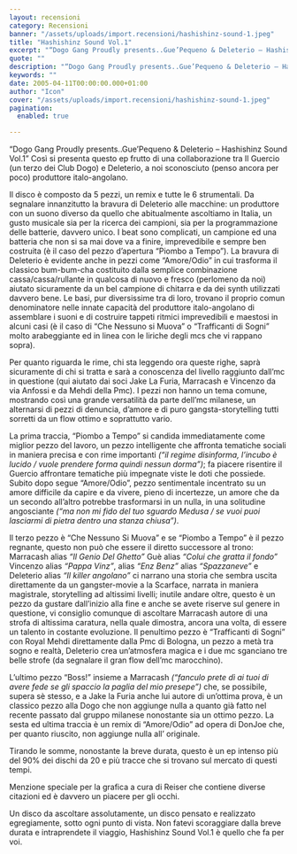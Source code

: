 ```yaml
---
layout: recensioni
category: Recensioni
banner: "/assets/uploads/import.recensioni/hashishinz-sound-1.jpeg"
title: "Hashishinz Sound Vol.1"
excerpt: "“Dogo Gang Proudly presents..Gue’Pequeno & Deleterio – Hashishinz Sound Vol.1” Così si presenta questo ep frutto di una collaborazione tra Il Guercio (un terzo dei Club Dogo) e Deleterio, a noi sconosciuto (penso ancora per poco) produttore italo-angolano. Il disco è composto da 5 pezzi, un remix e tutte le 6 strumentali. Da segnalare innanzitutto [&hellip"
quote: ""
description: "“Dogo Gang Proudly presents..Gue’Pequeno & Deleterio – Hashishinz Sound Vol.1” Così si presenta questo ep frutto di una collaborazione tra Il Guercio (un terzo dei Club Dogo) e Deleterio, a noi sconosciuto (penso ancora per poco) produttore italo-angolano. Il disco è composto da 5 pezzi, un remix e tutte le 6 strumentali. Da segnalare innanzitutto [&hellip"
keywords: ""
date: 2005-04-11T00:00:00.000+01:00
author: "Icon"
cover: "/assets/uploads/import.recensioni/hashishinz-sound-1.jpeg"
pagination:
  enabled: true

---
```


“Dogo Gang Proudly presents..Gue’Pequeno & Deleterio – Hashishinz Sound Vol.1” Così si presenta questo ep frutto di una collaborazione tra Il Guercio (un terzo dei Club Dogo) e Deleterio, a noi sconosciuto (penso ancora per poco) produttore italo-angolano.

Il disco è composto da 5 pezzi, un remix e tutte le 6 strumentali. Da segnalare innanzitutto la bravura di Deleterio alle macchine: un produttore con un suono diverso da quello che abitualmente ascoltiamo in Italia, un gusto musicale sia per la ricerca dei campioni, sia per la programmazione delle batterie, davvero unico. I beat sono complicati, un campione ed una batteria che non si sa mai dove va a finire, imprevedibile e sempre ben costruita (è il caso del pezzo d’apertura “Piombo a Tempo”). La bravura di Deleterio è evidente anche in pezzi come “Amore/Odio” in cui trasforma il classico bum-bum-cha costituito dalla semplice combinazione cassa/cassa/rullante in qualcosa di nuovo e fresco (perlomeno da noi) aiutato sicuramente da un bel campione di chitarra e da dei synth utilizzati davvero bene. Le basi, pur diversissime tra di loro, trovano il proprio comun denominatore nelle innate capacità del produttore italo-angolano di assemblare i suoni e di costruire tappeti ritmici imprevedibili e maestosi in alcuni casi (è il caso di “Che Nessuno si Muova” o “Trafficanti di Sogni” molto arabeggiante ed in linea con le liriche degli mcs che vi rappano sopra).

Per quanto riguarda le rime, chi sta leggendo ora queste righe, saprà sicuramente di chi si tratta e sarà a conoscenza del livello raggiunto dall’mc in questione (qui aiutato dai soci Jake La Furia, Marracash e Vincenzo da via Anfossi e da Mehdi della Pmc). I pezzi non hanno un tema comune, mostrando così una grande versatilità da parte dell’mc milanese, un alternarsi di pezzi di denuncia, d’amore e di puro gangsta-storytelling tutti sorretti da un flow ottimo e soprattutto vario.

La prima traccia, “Piombo a Tempo” si candida immediatamente come miglior pezzo del lavoro, un pezzo intelligente che affronta tematiche sociali in maniera precisa e con rime importanti _(“il regime disinforma, l’incubo è lucido / vuole prendere forma quindi nessun dorma”)_; fa piacere risentire il Guercio affrontare tematiche più impegnate viste le doti che possiede. Subito dopo segue “Amore/Odio”, pezzo sentimentale incentrato su un amore difficile da capire e da vivere, pieno di incertezze, un amore che da un secondo all’altro potrebbe trasformarsi in un nulla, in una solitudine angosciante _(“ma non mi fido del tuo sguardo Medusa / se vuoi puoi lasciarmi di pietra dentro una stanza chiusa”)_.

Il terzo pezzo è “Che Nessuno Si Muova” e se “Piombo a Tempo” è il pezzo regnante, questo non può che essere il diretto successore al trono: Marracash alias _“Il Genio Del Ghetto”_ Guè alias _“Colui che gratta il fondo”_ Vincenzo alias _“Pappa Vinz”_, alias _“Enz Benz”_ alias _“Spazzaneve”_ e Deleterio alias _“Il killer angolano”_ ci narrano una storia che sembra uscita direttamente da un gangster-movie a la Scarface, narrata in maniera magistrale, storytelling ad altissimi livelli; inutile andare oltre, questo è un pezzo da gustare dall’inizio alla fine e anche se avete riserve sul genere in questione, vi consiglio comunque di ascoltare Marracash autore di una strofa di altissima caratura, nella quale dimostra, ancora una volta, di essere un talento in costante evoluzione. Il penultimo pezzo è “Trafficanti di Sogni” con Royal Mehdi direttamente dalla Pmc di Bologna, un pezzo a metà tra sogno e realtà, Deleterio crea un’atmosfera magica e i due mc sganciano tre belle strofe (da segnalare il gran flow dell’mc marocchino).

L’ultimo pezzo “Boss!” insieme a Marracash _(“fanculo prete dì ai tuoi di avere fede se gli spaccio la paglia del mio presepe”)_ che, se possibile, supera sè stesso, e a Jake la Furia anche lui autore di un’ottima prova, è un classico pezzo alla Dogo che non aggiunge nulla a quanto già fatto nel recente passato dal gruppo milanese nonostante sia un ottimo pezzo. La sesta ed ultima traccia è un remix di “Amore/Odio” ad opera di DonJoe che, per quanto riuscito, non aggiunge nulla all’ originale.

Tirando le somme, nonostante la breve durata, questo è un ep intenso più del 90% dei dischi da 20 e più tracce che si trovano sul mercato di questi tempi.

Menzione speciale per la grafica a cura di Reiser che contiene diverse citazioni ed è davvero un piacere per gli occhi.

Un disco da ascoltare assolutamente, un disco pensato e realizzato egregiamente, sotto ogni punto di vista. Non fatevi scoraggiare dalla breve durata e intraprendete il viaggio, Hashishinz Sound Vol.1 è quello che fa per voi.